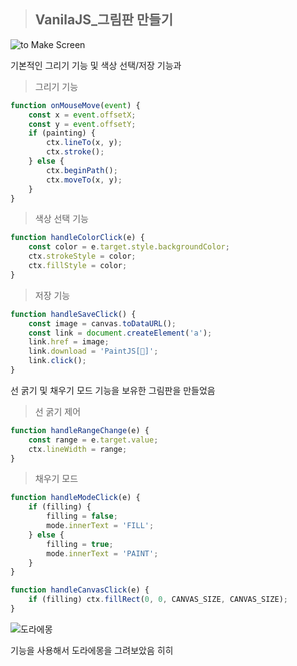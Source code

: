> ## VanilaJS_그림판 만들기

![to Make Screen](https://user-images.githubusercontent.com/46777310/160424889-fc890649-ebd4-4ddd-a460-c4b029f8963b.png)

기본적인 그리기 기능 및 색상 선택/저장 기능과 

> 그리기 기능

```javascript
function onMouseMove(event) {
	const x = event.offsetX;
	const y = event.offsetY;
	if (painting) {
		ctx.lineTo(x, y);
		ctx.stroke();
	} else {
		ctx.beginPath();
		ctx.moveTo(x, y);
	}
}
```

> 색상 선택 기능

```javascript
function handleColorClick(e) {
	const color = e.target.style.backgroundColor;
	ctx.strokeStyle = color;
	ctx.fillStyle = color;
}
```

> 저장 기능

```javascript
function handleSaveClick() {
	const image = canvas.toDataURL();
	const link = document.createElement('a');
	link.href = image;
	link.download = 'PaintJS[🎨]';
	link.click();
}
```

선 굵기 및 채우기 모드 기능을 보유한 그림판을 만들었음

> 선 굵기 제어

```javascript
function handleRangeChange(e) {
	const range = e.target.value;
	ctx.lineWidth = range;
}
```

> 채우기 모드

```javascript
function handleModeClick(e) {
	if (filling) {
		filling = false;
		mode.innerText = 'FILL';
	} else {
		filling = true;
		mode.innerText = 'PAINT';
	}
}

function handleCanvasClick(e) {
	if (filling) ctx.fillRect(0, 0, CANVAS_SIZE, CANVAS_SIZE);
}
```

![도라에몽](https://user-images.githubusercontent.com/46777310/160426159-98b4265f-6a5f-48ee-beef-896c6dd654f9.png)

기능을 사용해서 도라에몽을 그려보았음 히히 